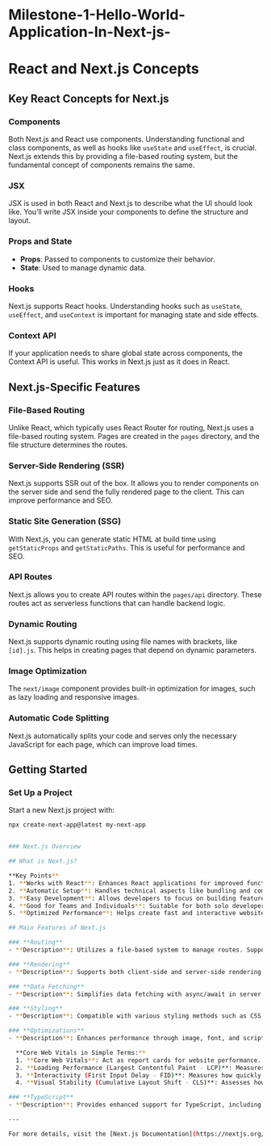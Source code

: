 # Milestone-1-Hello-World-Application-In-Next-js-
# React and Next.js Concepts

## Key React Concepts for Next.js

### Components
Both Next.js and React use components. Understanding functional and class components, as well as hooks like `useState` and `useEffect`, is crucial. Next.js extends this by providing a file-based routing system, but the fundamental concept of components remains the same.

### JSX
JSX is used in both React and Next.js to describe what the UI should look like. You’ll write JSX inside your components to define the structure and layout.

### Props and State
- **Props**: Passed to components to customize their behavior.
- **State**: Used to manage dynamic data.

### Hooks
Next.js supports React hooks. Understanding hooks such as `useState`, `useEffect`, and `useContext` is important for managing state and side effects.

### Context API
If your application needs to share global state across components, the Context API is useful. This works in Next.js just as it does in React.

## Next.js-Specific Features

### File-Based Routing
Unlike React, which typically uses React Router for routing, Next.js uses a file-based routing system. Pages are created in the `pages` directory, and the file structure determines the routes.

### Server-Side Rendering (SSR)
Next.js supports SSR out of the box. It allows you to render components on the server side and send the fully rendered page to the client. This can improve performance and SEO.

### Static Site Generation (SSG)
With Next.js, you can generate static HTML at build time using `getStaticProps` and `getStaticPaths`. This is useful for performance and SEO.

### API Routes
Next.js allows you to create API routes within the `pages/api` directory. These routes act as serverless functions that can handle backend logic.

### Dynamic Routing
Next.js supports dynamic routing using file names with brackets, like `[id].js`. This helps in creating pages that depend on dynamic parameters.

### Image Optimization
The `next/image` component provides built-in optimization for images, such as lazy loading and responsive images.

### Automatic Code Splitting
Next.js automatically splits your code and serves only the necessary JavaScript for each page, which can improve load times.

## Getting Started

### Set Up a Project
Start a new Next.js project with:
```bash
npx create-next-app@latest my-next-app


### Next.js Overview

## What is Next.js?

**Key Points**
1. **Works with React**: Enhances React applications for improved functionality.
2. **Automatic Setup**: Handles technical aspects like bundling and compiling automatically.
3. **Easy Development**: Allows developers to focus on building features rather than setup.
4. **Good for Teams and Individuals**: Suitable for both solo developers and larger teams.
5. **Optimized Performance**: Helps create fast and interactive websites.

## Main Features of Next.js

### **Routing**
- **Description**: Utilizes a file-based system to manage routes. Supports layouts, nested routes, loading states, and error handling.

### **Rendering**
- **Description**: Supports both client-side and server-side rendering. Offers static and dynamic rendering with optimizations for performance using Edge and Node.js.

### **Data Fetching**
- **Description**: Simplifies data fetching with async/await in server components. Includes features for request memoization, data caching, and revalidation.

### **Styling**
- **Description**: Compatible with various styling methods such as CSS Modules, Tailwind CSS, and CSS-in-JS.

### **Optimizations**
- **Description**: Enhances performance through image, font, and script optimizations to improve Core Web Vitals and user experience.

  **Core Web Vitals in Simple Terms:**
  1. **Core Web Vitals**: Act as report cards for website performance.
  2. **Loading Performance (Largest Contentful Paint - LCP)**: Measures how quickly the main content of the page appears.
  3. **Interactivity (First Input Delay - FID)**: Measures how quickly the site responds to user actions.
  4. **Visual Stability (Cumulative Layout Shift - CLS)**: Assesses how much the content shifts around as the page loads.

### **TypeScript**
- **Description**: Provides enhanced support for TypeScript, including better type checking, faster compilation, and support for custom plugins.

---

For more details, visit the [Next.js Documentation](https://nextjs.org/docs).
